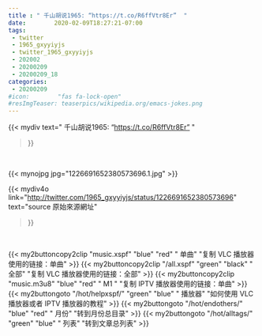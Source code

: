 ```yaml
---
title : " 千山胡说1965: “https://t.co/R6ffVtr8Er”  "
date:        2020-02-09T18:27:21-07:00
tags:
 - twitter
 - 1965_gxyyiyjs
 - twitter_1965_gxyyiyjs
 - 202002
 - 20200209
 - 20200209_18
categories:
 - 20200209
#icon:        "fas fa-lock-open"
#resImgTeaser: teaserpics/wikipedia.org/emacs-jokes.png
---
```


{{< mydiv text=" 千山胡说1965: “https://t.co/R6ffVtr8Er”  "
>}}
<br>


 {{< mynojpg jpg="1226691652380573696.1.jpg" >}}<br> 



{{< mydiv4o link="http://twitter.com/1965_gxyyiyjs/status/1226691652380573696"
text="source 原始來源網址"
>}}


<br>



{{< my2buttoncopy2clip "music.xspf"        "blue"   "red"    " 单曲"  "复制 VLC 播放器使用的链接：单曲" >}} {{< my2buttoncopy2clip "/all.xspf"         "green"  "black"  " 全部"  "复制 VLC 播放器使用的链接：全部" >}} {{< my2buttoncopy2clip "music.m3u8"        "blue"   "red"    " M1 "    "复制 IPTV 播放器使用的链接：单曲" >}} {{< my2buttongoto      "/hot/helpxspf/"    "green"  "blue"   " 播放器" "如何使用 VLC 播放器或者 IPTV 播放器的教程" >}} {{< my2buttongoto      "/hot/endothers/"   "blue"   "red"    " 月份"   "转到月份总目录" >}} {{< my2buttongoto      "/hot/alltags/"     "green"  "blue"   " 列表"   "转到文章总列表" >}} 
